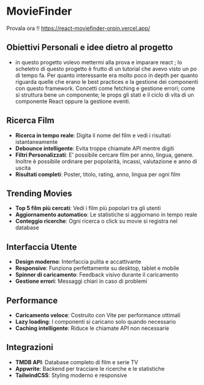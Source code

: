 # MovieFinder

Provala ora !! https://react-moviefinder-orpin.vercel.app/

## Obiettivi Personali e idee dietro al progetto

- in questo progetto volevo mettermi alla prova e imparare react ; lo scheletro di questo
  progetto è frutto di un tutorial che avevo visto un po di tempo fa. Per quanto interessante era
  molto poco in depth per quanto riguarda quelle che erano le best practices e la gestione dei
  componenti con questo framework. Concetti come fetching e gestione errori; come si struttura
  bene un componente; le props gli stati e il ciclo di vita di un componente React oppure la gestione
  eventi.

## Ricerca Film

- **Ricerca in tempo reale**: Digita il nome del film e vedi i risultati istantaneamente
- **Debounce intelligente**: Evita troppe chiamate API mentre digiti
- **Filtri Personalizzati**: E' possibile cercare film per anno, lingua, genere. Inoltre è possibile ordinare per popolarità, incassi, valutazione e anno di uscita
- **Risultati completi**: Poster, titolo, rating, anno, lingua per ogni film

## Trending Movies

- **Top 5 film più cercati**: Vedi i film più popolari tra gli utenti
- **Aggiornamento automatico**: Le statistiche si aggiornano in tempo reale
- **Conteggio ricerche**: Ogni ricerca o click su movie si registra nel database

## Interfaccia Utente

- **Design moderno**: Interfaccia pulita e accattivante
- **Responsive**: Funziona perfettamente su desktop, tablet e mobile
- **Spinner di caricamento**: Feedback visivo durante il caricamento
- **Gestione errori**: Messaggi chiari in caso di problemi

## Performance

- **Caricamento veloce**: Costruito con Vite per performance ottimali
- **Lazy loading**: I componenti si caricano solo quando necessario
- **Caching intelligente**: Riduce le chiamate API non necessarie

## Integrazioni

- **TMDB API**: Database completo di film e serie TV
- **Appwrite**: Backend per tracciare le ricerche e le statistiche
- **TailwindCSS**: Styling moderno e responsive
